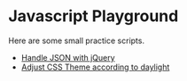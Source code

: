 <html lang="en">
  <head>
    <meta charset="utf-8">
    <meta http-equiv="X-UA-Compatible" content="IE=edge">
    <meta name="viewport" content="width=device-width, initial-scale=1">
  </head>
  <body>
  	<h1>Javascript Playground</h1>
  	<p>
  	Here are some small practice scripts.
  	</p>
  	<ul>
     <li><a href="https://github.com/irinikp/JS-playground/tree/master/json_jquery">Handle JSON with jQuery</a></li>
  	 <li><a href="https://github.com/irinikp/JS-playground/tree/master/light_mode_theme">Adjust CSS Theme according to daylight</a></li>
  	</ul>
  </body>
</html>